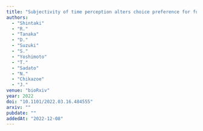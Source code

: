 ```yaml
---
title: "Subjectivity of time perception alters choice preference for future rewards through fronto-striatal value signal dynamics"
authors:
  - "Shintaki"
  - "R."
  - "Tanaka"
  - "D."
  - "Suzuki"
  - "S."
  - "Yoshimoto"
  - "T."
  - "Sadato"
  - "N."
  - "Chikazoe"
  - "J."
venue: "bioRxiv"
year: 2022
doi: "10.1101/2022.03.16.484555"
arxiv: ""
pubdate: ""
addedAt: "2022-12-08"
---
```

